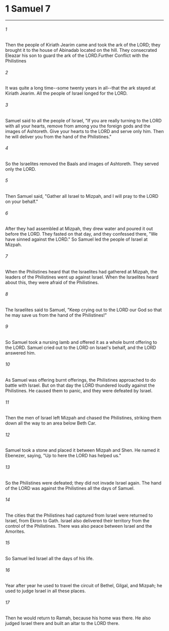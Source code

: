 # 1 Samuel 7
***



###### 1 
Then the people of Kiriath Jearim came and took the ark of the LORD; they brought it to the house of Abinadab located on the hill. They consecrated Eleazar his son to guard the ark of the LORD.Further Conflict with the Philistines 

###### 2 
It was quite a long time--some twenty years in all--that the ark stayed at Kiriath Jearim. All the people of Israel longed for the LORD. 

###### 3 
Samuel said to all the people of Israel, "If you are really turning to the LORD with all your hearts, remove from among you the foreign gods and the images of Ashtoreth. Give your hearts to the LORD and serve only him. Then he will deliver you from the hand of the Philistines." 

###### 4 
So the Israelites removed the Baals and images of Ashtoreth. They served only the LORD. 

###### 5 
Then Samuel said, "Gather all Israel to Mizpah, and I will pray to the LORD on your behalf." 

###### 6 
After they had assembled at Mizpah, they drew water and poured it out before the LORD. They fasted on that day, and they confessed there, "We have sinned against the LORD." So Samuel led the people of Israel at Mizpah. 

###### 7 
When the Philistines heard that the Israelites had gathered at Mizpah, the leaders of the Philistines went up against Israel. When the Israelites heard about this, they were afraid of the Philistines. 

###### 8 
The Israelites said to Samuel, "Keep crying out to the LORD our God so that he may save us from the hand of the Philistines!" 

###### 9 
So Samuel took a nursing lamb and offered it as a whole burnt offering to the LORD. Samuel cried out to the LORD on Israel's behalf, and the LORD answered him. 

###### 10 
As Samuel was offering burnt offerings, the Philistines approached to do battle with Israel. But on that day the LORD thundered loudly against the Philistines. He caused them to panic, and they were defeated by Israel. 

###### 11 
Then the men of Israel left Mizpah and chased the Philistines, striking them down all the way to an area below Beth Car. 

###### 12 
Samuel took a stone and placed it between Mizpah and Shen. He named it Ebenezer, saying, "Up to here the LORD has helped us." 

###### 13 
So the Philistines were defeated; they did not invade Israel again. The hand of the LORD was against the Philistines all the days of Samuel. 

###### 14 
The cities that the Philistines had captured from Israel were returned to Israel, from Ekron to Gath. Israel also delivered their territory from the control of the Philistines. There was also peace between Israel and the Amorites. 

###### 15 
So Samuel led Israel all the days of his life. 

###### 16 
Year after year he used to travel the circuit of Bethel, Gilgal, and Mizpah; he used to judge Israel in all these places. 

###### 17 
Then he would return to Ramah, because his home was there. He also judged Israel there and built an altar to the LORD there.
